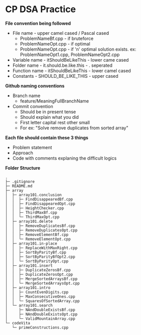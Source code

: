 # CP DSA Practice

**File convention being followed**

- File name - upper camel cased / Pascal cased
  - ProblemNameBf.cpp - if bruteforce
  - ProblemNameOpt.cpp - if optimal
  - ProblemNameOpt<n>.cpp - if 'n' optimal solution exists. ex: ProblemNameOpt1.cpp, ProblemNameOpt2.cpp
- Variable name - itShouldBeLikeThis - lower came cased
- Folder name - it.should.be.like.this - . seperated
- Function name - itShouldBeLikeThis - lower camel cased
- Constants - SHOULD_BE_LIKE_THIS - upper cased

**Github naming conventions**
- Branch name
  - feature/MeaningFullBranchName
- Commit convention
  - Should be in present tense
  - Should explain what you did
  - First letter capital rest other small
  - For ex: "Solve remove duplicates from sorted array"

**Each file should contain these 3 things**
- Problem statement
- Approach
- Code with comments explaning the difficult logics

**Folder Structure**
```
.
├─ .gitignore
├─ README.md
├─ array
│  ├─ array101.conclusion
│  │  ├─ FindDisappearedBf.cpp
│  │  ├─ FindDisappearedOpt.cpp
│  │  ├─ HeightChecker.cpp
│  │  ├─ ThirdMaxBf.cpp
│  │  └─ ThirdMaxOpt.cpp
│  ├─ array101.delete
│  │  ├─ RemoveDuplicatesBf.cpp
│  │  ├─ RemoveDuplicatesOpt.cpp
│  │  ├─ RemoveElementBf.cpp
│  │  └─ RemoveElementOpt.cpp
│  ├─ array101.in-place
│  │  ├─ ReplaceWithMaxRight.cpp
│  │  ├─ SortByParityBf.cpp
│  │  ├─ SortByParityBfOpt2.cpp
│  │  └─ SortByParityOpt.cpp
│  ├─ array101.insert
│  │  ├─ DuplicateZerosBf.cpp
│  │  ├─ DuplicateZerosOpt.cpp
│  │  ├─ MergeSortedArraysBf.cpp
│  │  └─ MergeSortedArraysOpt.cpp
│  ├─ array101.intro
│  │  ├─ CountEvenDigits.cpp
│  │  ├─ MaxConsecutiveOnes.cpp
│  │  └─ SquaresOfSortedArray.cpp
│  └─ array101.search
│     ├─ NAndDoubleExistsBf.cpp
│     ├─ NAndDoubleExistsOpt.cpp
│     └─ ValidMountainArray.cpp
└─ codeVita
   └─ primeConstructions.cpp
```

